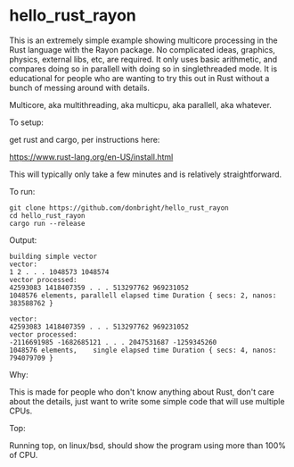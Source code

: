 # hello_rust_rayon

This is an extremely simple example showing multicore processing in the 
Rust language with the Rayon package. No complicated ideas, graphics, 
physics, external libs, etc, are required. It only uses basic 
arithmetic, and compares doing so in parallell with doing so in 
singlethreaded mode. It is educational for people who are wanting to try 
this out in Rust without a bunch of messing around with details.

Multicore, aka multithreading, aka multicpu, aka parallell, aka whatever.

To setup:

get rust and cargo, per instructions here:

https://www.rust-lang.org/en-US/install.html

This will typically only take a few minutes and is relatively straightforward.

To run:

    git clone https://github.com/donbright/hello_rust_rayon
    cd hello_rust_rayon
    cargo run --release

Output:

    building simple vector
    vector:
    1 2 . . . 1048573 1048574 
    vector processed:
    42593083 1418407359 . . . 513297762 969231052 
    1048576 elements, parallell elapsed time Duration { secs: 2, nanos: 383588762 }

    vector:
    42593083 1418407359 . . . 513297762 969231052 
    vector processed:
    -2116691985 -1682685121 . . . 2047531687 -1259345260 
    1048576 elements,    single elapsed time Duration { secs: 4, nanos: 794079709 }
  
Why:

This is made for people who don't know anything about Rust, don't care about
the details, just want to write some simple code that will use multiple CPUs.

Top:

Running top, on linux/bsd, should show the program using more than 100% of CPU.

